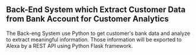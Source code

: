 ## Back-End System which Extract Customer Data from Bank Account for Customer Analytics
The Back-eng System use Python to get customer's bank data and analyze to extract meaningful information.
Those information will be exported to Alexa by a REST API using Python Flask framework.